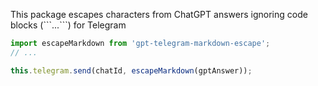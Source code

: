 This package escapes characters from ChatGPT answers ignoring code blocks (\`\`\`...\`\`\`) for Telegram

```JAVASCRIPT
import escapeMarkdown from 'gpt-telegram-markdown-escape';
// ...

this.telegram.send(chatId, escapeMarkdown(gptAnswer));
```